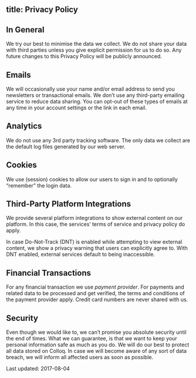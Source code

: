 title: Privacy Policy
----

## In General

We try our best to minimise the data we collect. We do not share your data with third parties unless you give explicit permission for us to do so. Any future changes to this Privacy Policy will be publicly announced.

## Emails

We will occasionally use your name and/or email address to send you newsletters or transactional emails. We don’t use any third-party emailing service to reduce data sharing. You can opt-out of these types of emails at any time in your account settings or the link in each email. 

## Analytics

We do not use any 3rd party tracking software. The only data we collect are the default log files generated by our web server.

## Cookies

We use (session) cookies to allow our users to sign in and to optionally “remember” the login data.

## Third-Party Platform Integrations

We provide several platform integrations to show external content on our platform. In this case, the services’ terms of service and privacy policy do apply.

In case Do-Not-Track (<abbr>DNT</abbr>) is enabled while attempting to view external content, we show a privacy warning that users can explicitly agree to. With DNT enabled, external services default to being inaccessible.

## Financial Transactions

For any financial transaction we use _payment provider_. For payments and related data to be processed and get verified, the terms and conditions of the payment provider apply. Credit card numbers are never shared with us.

## Security

Even though we would like to, we can’t promise you absolute security until the end of times. What we can guarantee, is that we want to keep your personal information safe as much as you do. We will do our best to protect all data stored on Colloq. In case we will become aware of any sort of data breach, we will inform all affected users as soon as possible.

Last updated: 2017-08-04
